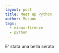 ```yaml
---
layout: post
title: Meet up Python
author: Musuuu
tags:
  - ninux-firenze
  - python
---
```


E' stata una bella serata
